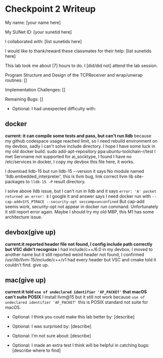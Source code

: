 Checkpoint 2 Writeup
====================

My name: [your name here]

My SUNet ID: [your sunetid here]

I collaborated with: [list sunetids here]

I would like to thank/reward these classmates for their help: [list sunetids here]

This lab took me about [7] hours to do. I [did/did not] attend the lab session.

Program Structure and Design of the TCPReceiver and wrap/unwrap routines:
[]

Implementation Challenges:
[]

Remaining Bugs:
[]

- Optional: I had unexpected difficulty with: 

## docker

**current: it can compile some tests and pass, but can't run lldb**
because my github codespace usage reached limit, so I need rebuild environment
on my devbox, sadly I can't solve include directory. I hope I have some luck
in my old docker build.
sudo add-apt-repository ppa:ubuntu-toolchain-r/test
I met Servname not supported for ai_socktype, I found I have no  /etc/services in docker,
I copy my devbox this file here, it works.

I download lldb-15 but run lldb-15 --version it says No module named 'lldb.embedded_interpreter',
this is llvm bug, link correct llvm lib site-packages to `lldb-15 -P` result directory.

I solve above lldb issue, but I can't run in lldb and it says `error: 'A' packet returned an error: 8`
I google it and answer says I need docker run with `--cap-add=SYS_PTRACE --security-opt seccomp=unconfined`
But cap-add seems work, security-opt not appear in docker run command. Unfortunately it still report error again.
Maybe I should try my old MBP, this M1 has some architecture issue.

## devbox(give up)
**current:it reported header file not found, I config include path correctly but VSC didn't recognize**
I had include/c++/6.0 in my devbox, I moved to another name but it still reported weird header
not found, I confirmed /usr/lib/llvm-15/include/c++/v1 had every header but VSC and cmake
told it couldn't find. give up.

## mac(give up)
**current:it told `use of undeclared identifier 'AF_PACKET'` that macOS can't suite POSIX**
I install llvm@15 but it still not work because `use of undeclared identifier 'AF_PACKET'`
this is POSIX standard not suite for macOS.

- Optional: I think you could make this lab better by: [describe]

- Optional: I was surprised by: [describe]

- Optional: I'm not sure about: [describe]

- Optional: I made an extra test I think will be helpful in catching bugs: [describe where to find]
